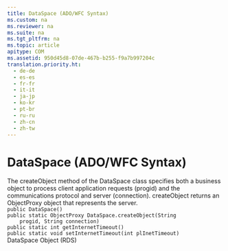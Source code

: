 ```yaml
---
title: DataSpace (ADO/WFC Syntax)
ms.custom: na
ms.reviewer: na
ms.suite: na
ms.tgt_pltfrm: na
ms.topic: article
apitype: COM
ms.assetid: 950d45d8-07de-467b-b255-f9a7b997204c
translation.priority.ht: 
  - de-de
  - es-es
  - fr-fr
  - it-it
  - ja-jp
  - ko-kr
  - pt-br
  - ru-ru
  - zh-cn
  - zh-tw
---
```

# DataSpace (ADO/WFC Syntax)
<?xml version="1.0" encoding="utf-8"?>
<developerReferenceWithoutSyntaxDocument xmlns="http://ddue.schemas.microsoft.com/authoring/2003/5" xmlns:xlink="http://www.w3.org/1999/xlink" xmlns:xsi="http://www.w3.org/2001/XMLSchema-instance" xsi:schemaLocation="http://ddue.schemas.microsoft.com/authoring/2003/5 http://dduestorage.blob.core.windows.net/ddueschema/developer.xsd">
  <introduction>
    <para>The <legacyBold>createObject</legacyBold> method of the <legacyBold>DataSpace</legacyBold> class specifies both a business object to process client application requests (<legacyItalic>progid</legacyItalic>) and the communications protocol and server (<legacyItalic>connection</legacyItalic>). <legacyBold>createObject</legacyBold> returns an <legacyLink xlink:href="f68f58bc-ad28-46cc-9fb3-099e1a678397">ObjectProxy</legacyLink> object that represents the server.</para>
  </introduction>
  <section>
    <title>package com.ms.wfc.data</title>
    <content />
    <sections>
      <section>
        <title>Constructor</title>
        <content>
          <code>public DataSpace()</code>
        </content>
      </section>
      <section>
        <title>Methods</title>
        <content>
          <code>public static ObjectProxy DataSpace.createObject(String
    progid, String connection)</code>
        </content>
      </section>
      <section>
        <title>Properties</title>
        <content>
          <code>public static int getInternetTimeout()
public static void setInternetTimeout(int plInetTimeout)</code>
        </content>
      </section>
    </sections>
  </section>
  <relatedTopics>
<link xlink:href="9194bffa-5bdf-4dff-af86-f7158c23bfa7">DataSpace Object (RDS)</link>
</relatedTopics>
</developerReferenceWithoutSyntaxDocument>
